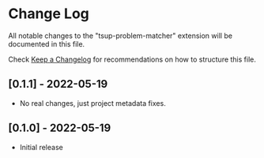 # Change Log

All notable changes to the "tsup-problem-matcher" extension will be documented in this file.

Check [Keep a Changelog](http://keepachangelog.com/) for recommendations on how to structure this file.

## [0.1.1] - 2022-05-19

- No real changes, just project metadata fixes.

## [0.1.0] - 2022-05-19

- Initial release
